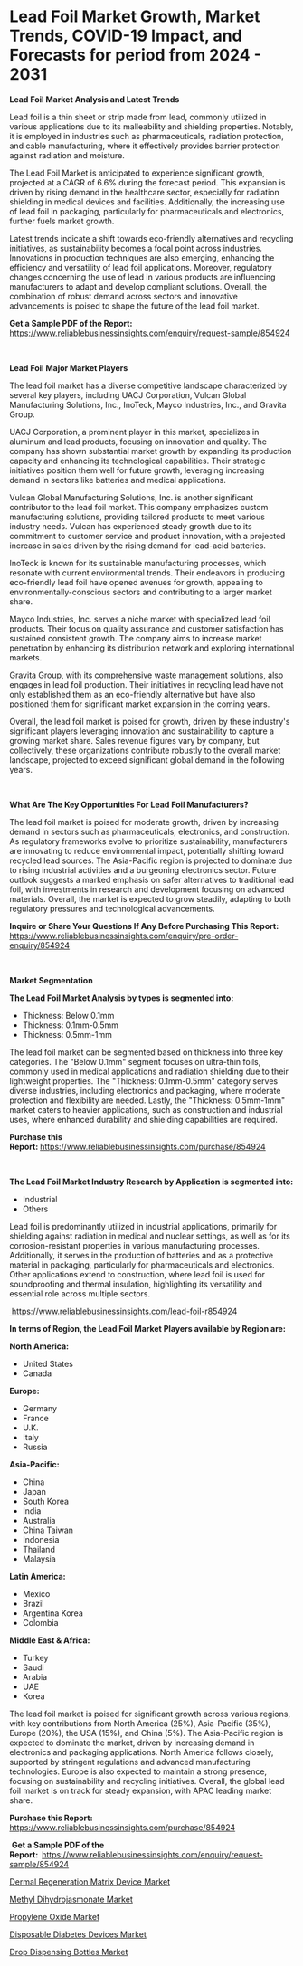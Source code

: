 <p><h1>Lead Foil Market Growth, Market Trends, COVID-19 Impact, and Forecasts for period from 2024 - 2031</h1></p><p><strong>Lead Foil Market Analysis and Latest Trends</strong></p>
<p><p>Lead foil is a thin sheet or strip made from lead, commonly utilized in various applications due to its malleability and shielding properties. Notably, it is employed in industries such as pharmaceuticals, radiation protection, and cable manufacturing, where it effectively provides barrier protection against radiation and moisture.</p><p>The Lead Foil Market is anticipated to experience significant growth, projected at a CAGR of 6.6% during the forecast period. This expansion is driven by rising demand in the healthcare sector, especially for radiation shielding in medical devices and facilities. Additionally, the increasing use of lead foil in packaging, particularly for pharmaceuticals and electronics, further fuels market growth.</p><p>Latest trends indicate a shift towards eco-friendly alternatives and recycling initiatives, as sustainability becomes a focal point across industries. Innovations in production techniques are also emerging, enhancing the efficiency and versatility of lead foil applications. Moreover, regulatory changes concerning the use of lead in various products are influencing manufacturers to adapt and develop compliant solutions. Overall, the combination of robust demand across sectors and innovative advancements is poised to shape the future of the lead foil market.</p></p>
<p><strong>Get a Sample PDF of the Report:&nbsp;</strong> <a href="https://www.reliablebusinessinsights.com/enquiry/request-sample/854924?utm_campaign=97&utm_medium=2&utm_source=Github&utm_content=ia&utm_term=09112024&utm_id=lead-foil">https://www.reliablebusinessinsights.com/enquiry/request-sample/854924</a></p>
<p>&nbsp;</p>
<p><strong>Lead Foil Major Market Players</strong></p>
<p><p>The lead foil market has a diverse competitive landscape characterized by several key players, including UACJ Corporation, Vulcan Global Manufacturing Solutions, Inc., InoTeck, Mayco Industries, Inc., and Gravita Group. </p><p>UACJ Corporation, a prominent player in this market, specializes in aluminum and lead products, focusing on innovation and quality. The company has shown substantial market growth by expanding its production capacity and enhancing its technological capabilities. Their strategic initiatives position them well for future growth, leveraging increasing demand in sectors like batteries and medical applications.</p><p>Vulcan Global Manufacturing Solutions, Inc. is another significant contributor to the lead foil market. This company emphasizes custom manufacturing solutions, providing tailored products to meet various industry needs. Vulcan has experienced steady growth due to its commitment to customer service and product innovation, with a projected increase in sales driven by the rising demand for lead-acid batteries.</p><p>InoTeck is known for its sustainable manufacturing processes, which resonate with current environmental trends. Their endeavors in producing eco-friendly lead foil have opened avenues for growth, appealing to environmentally-conscious sectors and contributing to a larger market share.</p><p>Mayco Industries, Inc. serves a niche market with specialized lead foil products. Their focus on quality assurance and customer satisfaction has sustained consistent growth. The company aims to increase market penetration by enhancing its distribution network and exploring international markets.</p><p>Gravita Group, with its comprehensive waste management solutions, also engages in lead foil production. Their initiatives in recycling lead have not only established them as an eco-friendly alternative but have also positioned them for significant market expansion in the coming years.</p><p>Overall, the lead foil market is poised for growth, driven by these industry's significant players leveraging innovation and sustainability to capture a growing market share. Sales revenue figures vary by company, but collectively, these organizations contribute robustly to the overall market landscape, projected to exceed significant global demand in the following years.</p></p>
<p>&nbsp;</p>
<p><strong>What Are The Key Opportunities For Lead Foil Manufacturers?</strong></p>
<p><p>The lead foil market is poised for moderate growth, driven by increasing demand in sectors such as pharmaceuticals, electronics, and construction. As regulatory frameworks evolve to prioritize sustainability, manufacturers are innovating to reduce environmental impact, potentially shifting toward recycled lead sources. The Asia-Pacific region is projected to dominate due to rising industrial activities and a burgeoning electronics sector. Future outlook suggests a marked emphasis on safer alternatives to traditional lead foil, with investments in research and development focusing on advanced materials. Overall, the market is expected to grow steadily, adapting to both regulatory pressures and technological advancements.</p></p>
<p><strong>Inquire or Share Your Questions If Any Before Purchasing This Report:</strong> <a href="https://www.reliablebusinessinsights.com/enquiry/pre-order-enquiry/854924?utm_campaign=97&utm_medium=2&utm_source=Github&utm_content=ia&utm_term=09112024&utm_id=lead-foil">https://www.reliablebusinessinsights.com/enquiry/pre-order-enquiry/854924</a></p>
<p>&nbsp;</p>
<p><strong>Market Segmentation</strong></p>
<p><strong>The Lead Foil Market Analysis by types is segmented into:</strong></p>
<p><ul><li>Thickness: Below 0.1mm</li><li>Thickness: 0.1mm-0.5mm</li><li>Thickness: 0.5mm-1mm</li></ul></p>
<p><p>The lead foil market can be segmented based on thickness into three key categories. The "Below 0.1mm" segment focuses on ultra-thin foils, commonly used in medical applications and radiation shielding due to their lightweight properties. The "Thickness: 0.1mm-0.5mm" category serves diverse industries, including electronics and packaging, where moderate protection and flexibility are needed. Lastly, the "Thickness: 0.5mm-1mm" market caters to heavier applications, such as construction and industrial uses, where enhanced durability and shielding capabilities are required.</p></p>
<p><strong>Purchase this Report:&nbsp;</strong><a href="https://www.reliablebusinessinsights.com/purchase/854924?utm_campaign=97&utm_medium=2&utm_source=Github&utm_content=ia&utm_term=09112024&utm_id=lead-foil">https://www.reliablebusinessinsights.com/purchase/854924</a></p>
<p>&nbsp;</p>
<p><strong>The Lead Foil Market Industry Research by Application is segmented into:</strong></p>
<p><ul><li>Industrial</li><li>Others</li></ul></p>
<p><p>Lead foil is predominantly utilized in industrial applications, primarily for shielding against radiation in medical and nuclear settings, as well as for its corrosion-resistant properties in various manufacturing processes. Additionally, it serves in the production of batteries and as a protective material in packaging, particularly for pharmaceuticals and electronics. Other applications extend to construction, where lead foil is used for soundproofing and thermal insulation, highlighting its versatility and essential role across multiple sectors.</p></p>
<p><a href="https://www.reliablebusinessinsights.com/lead-foil-r854924?utm_campaign=97&utm_medium=2&utm_source=Github&utm_content=ia&utm_term=09112024&utm_id=lead-foil">&nbsp;https://www.reliablebusinessinsights.com/lead-foil-r854924</a></p>
<p><strong>In terms of Region, the Lead Foil Market Players available by Region are:</strong></p>
<p>
    <p> <strong> North America: </strong>
        <ul>
            <li>United States</li>
            <li>Canada</li>
        </ul>
        </p> 
    <p> <strong> Europe: </strong>
        <ul>
            <li>Germany</li>
            <li>France</li>
            <li>U.K.</li>
            <li>Italy</li>
            <li>Russia</li>
        </ul>
        </p> 
    <p> <strong> Asia-Pacific: </strong>
        <ul>
            <li>China</li>
            <li>Japan</li>
            <li>South Korea</li>
            <li>India</li>
            <li>Australia</li>
            <li>China Taiwan</li>
            <li>Indonesia</li>
            <li>Thailand</li>
            <li>Malaysia</li>
        </ul>
        </p> 
    <p> <strong> Latin America: </strong>
        <ul>
            <li>Mexico</li>
            <li>Brazil</li>
            <li>Argentina Korea</li>
            <li>Colombia</li>
        </ul>
        </p> 
    <p> <strong> Middle East & Africa: </strong>
        <ul>
            <li>Turkey</li>
            <li>Saudi</li>
            <li>Arabia</li>
            <li>UAE</li>
            <li>Korea</li>
        </ul>
    </p>
    </p>
<p><p>The lead foil market is poised for significant growth across various regions, with key contributions from North America (25%), Asia-Pacific (35%), Europe (20%), the USA (15%), and China (5%). The Asia-Pacific region is expected to dominate the market, driven by increasing demand in electronics and packaging applications. North America follows closely, supported by stringent regulations and advanced manufacturing technologies. Europe is also expected to maintain a strong presence, focusing on sustainability and recycling initiatives. Overall, the global lead foil market is on track for steady expansion, with APAC leading market share.</p></p>
<p><strong>Purchase this Report: </strong><a href="https://www.reliablebusinessinsights.com/purchase/854924?utm_campaign=97&utm_medium=2&utm_source=Github&utm_content=ia&utm_term=09112024&utm_id=lead-foil">https://www.reliablebusinessinsights.com/purchase/854924</a></p>
<p>&nbsp;<strong>Get a Sample PDF of the Report:&nbsp;&nbsp;</strong><a href="https://www.reliablebusinessinsights.com/enquiry/request-sample/854924?utm_campaign=97&utm_medium=2&utm_source=Github&utm_content=ia&utm_term=09112024&utm_id=lead-foil">https://www.reliablebusinessinsights.com/enquiry/request-sample/854924</a></p>
<p><strong></strong></p>
<p><p><a href="https://issuu.com/reportprime-2/docs/dermal-regeneration-matrix-device-m_586db97b1c249e?utm_campaign=97&utm_medium=2&utm_source=Github&utm_content=ia&utm_term=09112024&utm_id=lead-foil">Dermal Regeneration Matrix Device Market</a></p><p><a href="https://github.com/yoreivesal/Market-Research-Report-List-1/blob/main/methyl-dihydrojasmonate-market.md?utm_campaign=97&utm_medium=2&utm_source=Github&utm_content=ia&utm_term=09112024&utm_id=lead-foil">Methyl Dihydrojasmonate Market</a></p><p><a href="https://github.com/alespiliffe/Market-Research-Report-List-1/blob/main/propylene-oxide-market.md?utm_campaign=97&utm_medium=2&utm_source=Github&utm_content=ia&utm_term=09112024&utm_id=lead-foil">Propylene Oxide Market</a></p><p><a href="https://issuu.com/reportprime-2/docs/disposable-diabetes-devices-market-_b3f1397267657e?utm_campaign=97&utm_medium=2&utm_source=Github&utm_content=ia&utm_term=09112024&utm_id=lead-foil">Disposable Diabetes Devices Market</a></p><p><a href="https://issuu.com/reportprime-2/docs/drop-dispensing-bottles-market-size_db2c22c67a7c81?utm_campaign=97&utm_medium=2&utm_source=Github&utm_content=ia&utm_term=09112024&utm_id=lead-foil">Drop Dispensing Bottles Market</a></p></p>